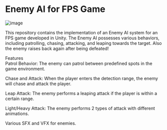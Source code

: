 # Enemy AI for FPS Game

![image](https://github.com/erikjusufi/Enemy-AI-Unity/assets/80853756/c6996316-ee78-4044-9cd8-3f914c3f9150)


This repository contains the implementation of an Enemy AI system for an FPS game developed in Unity. 
The Enemy AI possesses various behaviors, including patrolling, chasing, attacking, and leaping towards the target.
Also the enemy raises back again after being defeated!

Features  
Patrol Behavior: The enemy can patrol between predefined spots in the game environment. 

Chase and Attack: When the player enters the detection range, the enemy will chase and attack the player.   

Leap Attack: The enemy performs a leaping attack if the player is within a certain range.  

Light/Heavy Attack: The enemy performs 2 types of attack with different animations.  

Various SFX and VFX for enemies.

